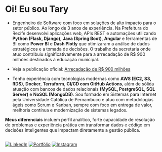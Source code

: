 # Oi! Eu sou Tary 

- Engenheiro de Software com foco em soluções de alto impacto para o setor público. Ao longo de 3 anos de experiência. Na Prefeitura do Recife desenvolvi aplicações web, APIs REST e automações utilizando **Python (Flask, Django)**, **Java (Spring Boot)**, **Angular** e ferramentas de BI como **Power BI** e **Dash Plotly** que otimizaram a análise de dados estratégicos e a tomada de decisões. O trabalho da secretaria onde atuo contribuiu significativamente para a arrecadação de R$ 900 milhões destinados à educação municipal.

- Veja a publicação oficial: [Arrecadação de R$ 900 milhões](https://www.instagram.com/reel/DHb-3BExDlz/?utm_source=ig_web_copy_link&igsh=MzRlODBiNWFlZA==)

- Tenho experiência com tecnologias modernas como **AWS (EC2, S3, RDS)**, **Docker**, **Terraform**, **CI/CD com GitHub Actions**, além de sólida atuação com bancos de dados relacionais **(MySQL, PostgreSQL, SQL Server)** e **NoSQL (MongoDB)**. Sou formado em Sistemas para Internet pela Universidade Católica de Pernambuco e atuo com metodologias ágeis como Scrum e Kanban, sempre com foco em entrega de valor, melhoria contínua e modernização de sistemas legados.

**Meus diferenciais** incluem perfil analítico, forte capacidade de resolução de problemas e experiência prática em transformar dados e código em decisões inteligentes que impactam diretamente a gestão pública.





##


[![LinkedIn](https://img.shields.io/badge/LinkedIn-0077B5?style=for-the-badge&logo=linkedin&logoColor=white)](https://www.linkedin.com/in/tn-junior/) [![Portfólio](https://img.shields.io/badge/Portf%C3%B3lio-000000?style=for-the-badge&logo=vercel&logoColor=white)](https://port9.vercel.app/) [![Instagram](https://img.shields.io/badge/Instagram-E4405F?style=for-the-badge&logo=instagram&logoColor=white)](https://www.instagram.com/taryjunioor)






